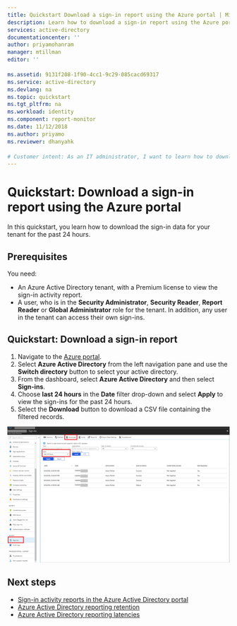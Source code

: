 ```yaml
---
title: Quickstart Download a sign-in report using the Azure portal | Microsoft Docs
description: Learn how to download a sign-in report using the Azure portal 
services: active-directory
documentationcenter: ''
author: priyamohanram
manager: mtillman
editor: ''

ms.assetid: 9131f208-1f90-4cc1-9c29-085cacd69317
ms.service: active-directory
ms.devlang: na
ms.topic: quickstart
ms.tgt_pltfrm: na
ms.workload: identity
ms.component: report-monitor
ms.date: 11/12/2018
ms.author: priyamo
ms.reviewer: dhanyahk

# Customer intent: As an IT administrator, I want to learn how to download a sign report from the Azure portal so that I can understand who is using my environment.
---
```

# Quickstart: Download a sign-in report using the Azure portal

In this quickstart, you learn how to download the sign-in data for your tenant for the past 24 hours.

## Prerequisites

You need:

* An Azure Active Directory tenant, with a Premium license to view the sign-in activity report. 
* A user, who is in the **Security Administrator**, **Security Reader**, **Report Reader** or **Global Administrator** role for the tenant. In addition, any user in the tenant can access their own sign-ins.

## Quickstart: Download a sign-in report

1. Navigate to the [Azure portal](https://portal.azure.com).
2. Select **Azure Active Directory** from the left navigation pane and use the **Switch directory** button to select your active directory.
3. From the dashboard, select **Azure Active Directory** and then select **Sign-ins**. 
4. Choose **last 24 hours** in the **Date** filter drop-down and select **Apply** to view the sign-ins for the past 24 hours. 
5. Select the **Download** button to download a CSV file containing the filtered records. 

![Reporting](./media/quickstart-download-sign-in-report/download-sign-ins.png)

## Next steps

* [Sign-in activity reports in the Azure Active Directory portal](concept-sign-ins.md)
* [Azure Active Directory reporting retention](reference-reports-data-retention.md)
* [Azure Active Directory reporting latencies](reference-reports-latencies.md)
